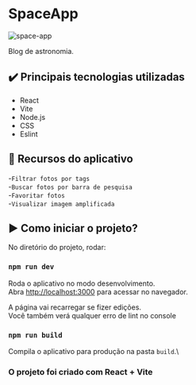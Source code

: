 # SpaceApp

![space-app](https://github.com/user-attachments/assets/35c696ea-26fe-4c30-81c6-b9af3a8c412a)

Blog de astronomia.

## ✔️ Principais tecnologias utilizadas

* React
* Vite
* Node.js
* CSS
* Eslint

## 🔨 Recursos do aplicativo
-`Filtrar fotos por tags`  
-`Buscar fotos por barra de pesquisa`  
-`Favoritar fotos`  
-`Visualizar imagem amplificada`  

## ▶️ Como iniciar o projeto?

No diretório do projeto, rodar:

### `npm run dev`

Roda o aplicativo no modo desenvolvimento.\
Abra [http://localhost:3000](http://localhost:3000) para acessar no navegador.

A página vai recarregar se fizer edições.\
Você também verá qualquer erro de lint no console

### `npm run build`

Compila o aplicativo para produção na pasta `build`.\

### O projeto foi criado com React + Vite




